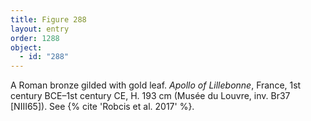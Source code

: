 ```yaml
---
title: Figure 288
layout: entry
order: 1288
object:
  - id: "288"
---
```


A Roman bronze gilded with gold leaf. *Apollo of Lillebonne*, France, 1st century BCE–1st century CE, H. 193 cm (Musée du Louvre, inv. Br37 [NIII65]). See {% cite 'Robcis et al. 2017' %}.
